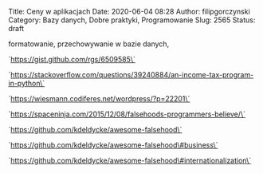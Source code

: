 Title: Ceny w aplikacjach
Date: 2020-06-04 08:28
Author: filipgorczynski
Category: Bazy danych, Dobre praktyki, Programowanie
Slug: 2565
Status: draft

<!-- wp:paragraph -->

formatowanie, przechowywanie w bazie danych,

\`https://gist.github.com/rgs/6509585\`

\`https://stackoverflow.com/questions/39240884/an-income-tax-program-in-python\`

\`https://wiesmann.codiferes.net/wordpress/?p=22201\`

\`https://spaceninja.com/2015/12/08/falsehoods-programmers-believe/\`

\`https://github.com/kdeldycke/awesome-falsehood\`

\`https://github.com/kdeldycke/awesome-falsehood\#business\`

\`https://github.com/kdeldycke/awesome-falsehood\#internationalization\`

 

<!-- /wp:paragraph -->
